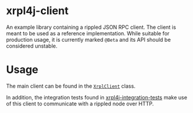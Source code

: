 # xrpl4j-client

An example library containing a rippled JSON RPC client. The client is meant to be used as a reference implementation. 
While suitable for production usage, it is currently marked `@Beta` and its API should be considered unstable.

# Usage

The main client can be found in the [`XrplClient`](./src/main/java/org/xrpl/xrpl4j/client/XrplClient.java) class.

In addition, the integration tests found in [xrpl4j-integration-tests](../xrpl4j-integration-tests) make use of this client to
communicate with a rippled node over HTTP.

